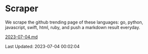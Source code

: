 # Scraper

We scrape the github trending page of these languages: go, python, javascript, swift, html, ruby, and push a markdown result everyday.

[2023-07-04.md](https://github.com/henson/Scraper/blob/master/2023-07-04.md)

Last Updated: 2023-07-04 00:02:04